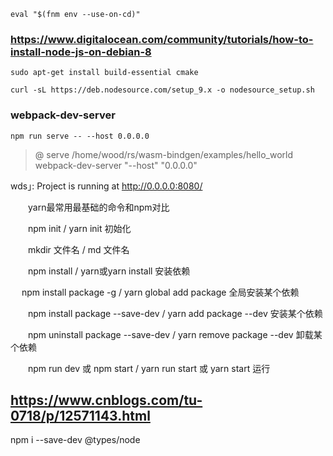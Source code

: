 
    eval "$(fnm env --use-on-cd)"

### https://www.digitalocean.com/community/tutorials/how-to-install-node-js-on-debian-8

    sudo apt-get install build-essential cmake

    curl -sL https://deb.nodesource.com/setup_9.x -o nodesource_setup.sh

### webpack-dev-server

    npm run serve -- --host 0.0.0.0

> @ serve /home/wood/rs/wasm-bindgen/examples/hello_world
> webpack-dev-server "--host" "0.0.0.0"

wds｣: Project is running at http://0.0.0.0:8080/


　　yarn最常用最基础的命令和npm对比

　　npm init /  yarn init  初始化

　　mkdir 文件名 /  md  文件名

　　npm install / yarn或yarn install  安装依赖

　  npm install package -g / yarn global add package 全局安装某个依赖

　　npm install package --save-dev  /   yarn add package --dev  安装某个依赖

　　npm uninstall package --save-dev /  yarn remove package --dev  卸载某个依赖

　　npm run dev 或 npm start  /  yarn run start 或 yarn start  运行

## https://www.cnblogs.com/tu-0718/p/12571143.html

npm i --save-dev @types/node

